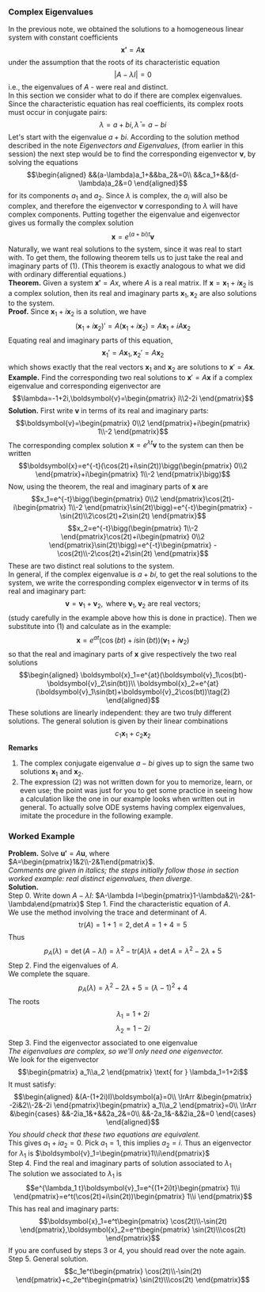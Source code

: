 ### Complex Eigenvalues
In the previous note, we obtained the solutions to a homogeneous linear system with constant coefficients
$$\boldsymbol{x'}=A\boldsymbol{x}$$
under the assumption that the roots of its characteristic equation
$$|A-\lambda I|=0$$
i.e., the eigenvalues of $A$ - were real and distinct.  
In this section we consider what to do if there are complex eigenvalues. Since the characteristic equation has real coefficients, its complex roots must occur in conjugate pairs:
$$\lambda=a+bi, \bar{\lambda}=a-bi$$
Let's start with the eigenvalue $a + bi$. According to the solution method described in the note *Eigenvectors and Eigenvalues*, (from earlier in this session) the next step would be to find the corresponding eigenvector $\boldsymbol{v}$, by solving the equations
$$\begin{aligned}
&&(a-\lambda)a_1+&&ba_2&=0\\
&&ca_1+&&(d-\lambda)a_2&=0
\end{aligned}$$
for its components $a_1$ and $a_2$. Since $\lambda$ is complex, the $a_i$ will also be complex, and therefore the eigenvector $\boldsymbol{v}$ corresponding to $\lambda$ will have complex components. Putting together the eigenvalue and eigenvector gives us formally the complex solution
$$\boldsymbol{x}=e^{(a+bi)t}\boldsymbol{v}\tag{1}$$
Naturally, we want real solutions to the system, since it was real to start with. To get them, the following theorem tells us to just take the real and imaginary parts of $(1)$. (This theorem is exactly analogous to what we did with ordinary differential equations.)  
**Theorem.** Given a system $\boldsymbol{x'} = Ax$, where $A$ is a real matrix. If $\boldsymbol{x} = \boldsymbol{x}_1 + i\boldsymbol{x}_2$ is a complex solution, then its real and imaginary parts $\boldsymbol{x}_1, \boldsymbol{x}_2$ are also solutions to the system.  
**Proof.** Since $\boldsymbol{x}_1 + i\boldsymbol{x}_2$ is a solution, we have
$$(\boldsymbol{x}_1 + i\boldsymbol{x}_2)'=A(\boldsymbol{x}_1 + i\boldsymbol{x}_2)=A\boldsymbol{x}_1 + iA\boldsymbol{x}_2$$
Equating real and imaginary parts of this equation,
$$\boldsymbol{x}_1'=A\boldsymbol{x}_1, \boldsymbol{x}_2'=A\boldsymbol{x}_2$$
which shows exactly that the real vectors $\boldsymbol{x}_1$ and $\boldsymbol{x}_2$ are solutions to $\boldsymbol{x}'=A\boldsymbol{x}$.  
**Example.** Find the corresponding two real solutions to $\boldsymbol{x}'=A\boldsymbol{x}$ if a complex eigenvalue and corresponding eigenvector are
$$\lambda=-1+2i,\boldsymbol{v}=\begin{pmatrix}
i\\2-2i
\end{pmatrix}$$
**Solution.** First write $\boldsymbol{v}$ in terms of its real and imaginary parts:
$$\boldsymbol{v}=\begin{pmatrix}
0\\2
\end{pmatrix}+i\begin{pmatrix}
1\\-2
\end{pmatrix}$$
The corresponding complex solution $\boldsymbol{x} = e^{\lambda t} \boldsymbol{v}$ to the system can then be written
$$\boldsymbol{x}=e^{-t}(\cos(2t)+i\sin(2t))\bigg(\begin{pmatrix}
0\\2
\end{pmatrix}+i\begin{pmatrix}
1\\-2
\end{pmatrix}\bigg)$$
Now, using the theorem, the real and imaginary parts of $\boldsymbol{x}$ are
$$x_1=e^{-t}\bigg(\begin{pmatrix}
0\\2
\end{pmatrix}\cos(2t)-i\begin{pmatrix}
1\\-2
\end{pmatrix}\sin(2t)\bigg)=e^{-t}\begin{pmatrix}
-\sin(2t)\\2\cos(2t)+2\sin(2t)
\end{pmatrix}$$
$$x_2=e^{-t}\bigg(\begin{pmatrix}
1\\-2
\end{pmatrix}\cos(2t)+i\begin{pmatrix}
0\\2
\end{pmatrix}\sin(2t)\bigg)=e^{-t}\begin{pmatrix}
-\cos(2t)\\-2\cos(2t)+2\sin(2t)
\end{pmatrix}$$
These are two distinct real solutions to the system.  
In general, if the complex eigenvalue is $a + bi$, to get the real solutions to the system, we write the corresponding complex eigenvector $\boldsymbol{v}$ in terms of its real and imaginary part:
$$\boldsymbol{v}=\boldsymbol{v}_1+\boldsymbol{v}_2, \text{ where } \boldsymbol{v}_1,\boldsymbol{v}_2 \text{ are real vectors;}$$
(study carefully in the example above how this is done in practice). Then we substitute into $(1)$ and calculate as in the example:
$$\boldsymbol{x}=e^{at}(\cos(bt)+i\sin(bt))(\boldsymbol{v}_1+i\boldsymbol{v}_2)$$
so that the real and imaginary parts of $\boldsymbol{x}$ give respectively the two real solutions
$$\begin{aligned}
\boldsymbol{x}_1=e^{at}(\boldsymbol{v}_1\cos(bt)-\boldsymbol{v}_2\sin(bt))\\
\boldsymbol{x}_2=e^{at}(\boldsymbol{v}_1\sin(bt)+\boldsymbol{v}_2\cos(bt))\tag{2}
\end{aligned}$$
These solutions are linearly independent: they are two truly different solutions. The general solution is given by their linear combinations
$$c_1\boldsymbol{x}_1+c_2\boldsymbol{x}_2$$
**Remarks**
1. The complex conjugate eigenvalue $a - bi$ gives up to sign the same two solutions $\boldsymbol{x}_1$ and $\boldsymbol{x}_2$.
2. The expression $(2)$ was not written down for you to memorize, learn, or even use; the point was just for you to get some practice in seeing how a calculation like the one in our example looks when written out in general. To actually solve ODE systems having complex eigenvalues, imitate the procedure in the following example.

### Worked Example
**Problem.** Solve $\boldsymbol{u'} = A\boldsymbol{u}$, where $A=\begin{pmatrix}1&2\\-2&1\end{pmatrix}$.  
*Comments are given in italics; the steps initially follow those in section worked example: real distinct eigenvalues, then diverge.*  
**Solution.**  
Step 0. Write down $A-\lambda I$: $A-\lambda I=\begin{pmatrix}1-\lambda&2\\-2&1-\lambda\end{pmatrix}$
Step 1. Find the characteristic equation of $A$.  
We use the method involving the trace and determinant of $A$.
$$\text{tr}(A)=1+1=2,\det{A}=1+4=5$$
Thus
$$p_A(\lambda)=\det{(A-\lambda I)}=\lambda^2-\text{tr}(A)\lambda+\det{A}=\lambda^2-2\lambda+5$$
Step 2. Find the eigenvalues of $A$.  
We complete the square.
$$p_A(\lambda)=\lambda^2-2\lambda+5=(\lambda-1)^2+4$$
The roots
$$\lambda_1=1+2i$$
$$\lambda_2=1-2i$$
Step 3. Find the eigenvector associated to one eigenvalue  
*The eigenvalues are complex, so we'll only need one eigenvector.*  
We look for the eigenvector
$$\begin{pmatrix}
a_1\\a_2
\end{pmatrix} \text{ for } \lambda_1=1+2i$$
It must satisfy:
$$\begin{aligned}
&(A-(1+2i)I)\boldsymbol{a}=0\\
\lrArr &\begin{pmatrix}
-2i&2\\-2&-2i
\end{pmatrix}\begin{pmatrix}
a_1\\a_2
\end{pmatrix}=0\\
\lrArr &\begin{cases}
&&-2ia_1&+&&2a_2&=0\\
&&-2a_1&-&&2ia_2&=0
\end{cases}
\end{aligned}$$
*You should check that these two equations are equivalent.*  
This gives $a_1 + ia_2 = 0$. Pick $a_1 = 1$, this implies $a_2 = i$. Thus an eigenvec­tor for $\lambda_1$ is $\boldsymbol{v}_1=\begin{pmatrix}1\\i\end{pmatrix}$  
Step 4. Find the real and imaginary parts of solution associated to $\lambda_1$  
The solution we associated to $\lambda_1$ is
$$e^{\lambda_1 t}\boldsymbol{v}_1=e^{(1+2i)t}\begin{pmatrix}
1\\i
\end{pmatrix}=e^t(\cos(2t)+i\sin(2t))\begin{pmatrix}
1\\i
\end{pmatrix}$$
This has real and imaginary parts:
$$\boldsymbol{x}_1=e^t\begin{pmatrix}
\cos(2t)\\-\sin(2t)
\end{pmatrix},\boldsymbol{x}_2=e^t\begin{pmatrix}
\sin(2t)\\\cos(2t)
\end{pmatrix}$$
If you are confused by steps 3 or 4, you should read over the note again.  
Step 5. General solution.
$$c_1e^t\begin{pmatrix}
\cos(2t)\\-\sin(2t)
\end{pmatrix}+c_2e^t\begin{pmatrix}
\sin(2t)\\\cos(2t)
\end{pmatrix}$$

